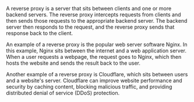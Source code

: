 A reverse proxy is a server that sits between clients and one or more backend servers. The reverse proxy intercepts requests from clients and then sends those requests to the appropriate backend server. The backend server then responds to the request, and the reverse proxy sends that response back to the client.

An example of a reverse proxy is the popular web server software Nginx. In this example, Nginx sits between the internet and a web application server. When a user requests a webpage, the request goes to Nginx, which then hosts the website and sends the result back to the user.

Another example of a reverse proxy is Cloudflare, which sits between users and a website's server. Cloudflare can improve website performance and security by caching content, blocking malicious traffic, and providing distributed denial of service (DDoS) protection.
